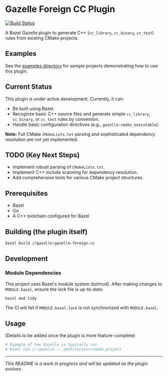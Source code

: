 # Gazelle Foreign CC Plugin

[![Build Status](https://github.com/OWNER/REPO/actions/workflows/build.yml/badge.svg)](https://github.com/OWNER/REPO/actions/workflows/build.yml)

A Bazel Gazelle plugin to generate C++ (`cc_library`, `cc_binary`, `cc_test`) rules from existing CMake projects.

## Examples

See the [examples directory](/examples) for sample projects demonstrating how to use this plugin.

## Current Status

This plugin is under active development. Currently, it can:
*   Be built using Bazel.
*   Recognize basic C++ source files and generate simple `cc_library`, `cc_binary`, or `cc_test` rules by convention.
*   Handle basic configuration directives (e.g., `gazelle:cmake_executable`).

**Note:** Full CMake `CMakeLists.txt` parsing and sophisticated dependency resolution are not yet implemented.

## TODO (Key Next Steps)
*   Implement robust parsing of `CMakeLists.txt`.
*   Implement C++ include scanning for dependency resolution.
*   Add comprehensive tests for various CMake project structures.

## Prerequisites
*   Bazel
*   Go
*   A C++ toolchain configured for Bazel

## Building (the plugin itself)
```bash
bazel build //gazelle:gazelle-foreign-cc
```

## Development

### Module Dependencies
This project uses Bazel's module system (bzlmod). After making changes to `MODULE.bazel`, ensure the lock file is up-to-date:

```bash
bazel mod tidy
```

The CI will fail if `MODULE.bazel.lock` is not synchronized with `MODULE.bazel`.

## Usage
(Details to be added once the plugin is more feature-complete)

```bash
# Example of how Gazelle is typically run
# bazel run //:gazelle -- path/to/your/cmake_project
```

---
*This README is a work in progress and will be updated as the plugin evolves.*
